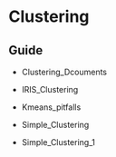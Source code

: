 # Clustering

## Guide

* Clustering_Dcouments

* IRIS_Clustering

* Kmeans_pitfalls

* Simple_Clustering

* Simple_Clustering_1


